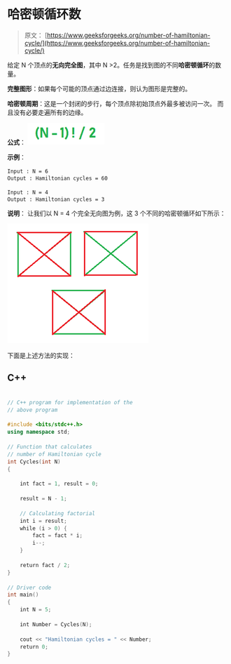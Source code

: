 # 哈密顿循环数

> 原文： [https://www.geeksforgeeks.org/number-of-hamiltonian-cycle/](https://www.geeksforgeeks.org/number-of-hamiltonian-cycle/)

给定 N 个顶点的**无向完全图**，其中 N >2。任务是找到图的不同**哈密顿循环**的数量。

**完整图形**：如果每个可能的顶点通过边连接，则认为图形是完整的。

**哈密顿周期**：这是一个封闭的步行，每个顶点除初始顶点外最多被访问一次。 而且没有必要走遍所有的边缘。

**公式**：
![](img/826d37e064f6b98d4976458989aff64d.png)

**示例**：

```
Input : N = 6
Output : Hamiltonian cycles = 60

Input : N = 4
Output : Hamiltonian cycles = 3

```

**说明**：
让我们以 N = 4 个完全无向图为例，这 3 个不同的哈密顿循环如下所示：

![](img/1257110eac56948a4e86c5d861da8059.png)

下面是上述方法的实现：

## C++

```cpp

// C++ program for implementation of the  
// above program 

#include <bits/stdc++.h> 
using namespace std; 

// Function that calculates 
// number of Hamiltonian cycle 
int Cycles(int N) 
{ 

    int fact = 1, result = 0; 

    result = N - 1; 

    // Calculating factorial 
    int i = result; 
    while (i > 0) { 
        fact = fact * i; 
        i--; 
    } 

    return fact / 2; 
} 

// Driver code 
int main() 
{ 
    int N = 5; 

    int Number = Cycles(N); 

    cout << "Hamiltonian cycles = " << Number; 
    return 0; 
} 

```